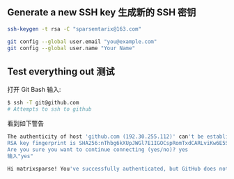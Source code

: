 
## Generate a new SSH key 生成新的 SSH 密钥

```bash
ssh-keygen -t rsa -C "sparsemtarix@163.com"
```

```bash
git config --global user.email "you@example.com"
git config --global user.name "Your Name"
```

## Test everything out 测试

打开 Git Bash 输入:

```bash
$ ssh -T git@github.com
# Attempts to ssh to github
```

看到如下警告

```bash
The authenticity of host 'github.com (192.30.255.112)' can't be established.
RSA key fingerprint is SHA256:nThbg6kXUpJWGl7E1IGOCspRomTxdCARLviKw6E5SY8.
Are you sure you want to continue connecting (yes/no)? yes
输入"yes"
```

```bash
Hi matrixsparse! You've successfully authenticated, but GitHub does not provide shell access.
```